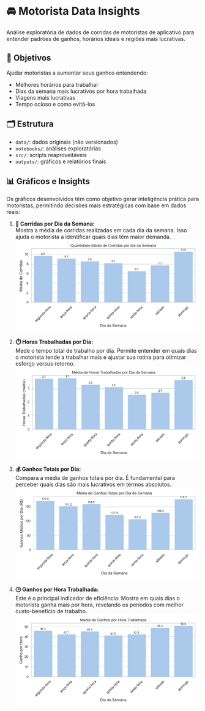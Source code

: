 # 🚘 Motorista Data Insights

Análise exploratória de dados de corridas de motoristas de aplicativo para entender padrões de ganhos, horários ideais e regiões mais lucrativas.

## 🎯 Objetivos
Ajudar motoristas a aumentar seus ganhos entendendo:

* Melhores horários para trabalhar  
* Dias da semana mais lucrativos por hora trabalhada  
* Viagens mais lucrativas  
* Tempo ocioso e como evitá-los

## 🗂️ Estrutura
- `data/`: dados originais (não versionados)  
- `notebooks/`: análises exploratórias  
- `src/`: scripts reaproveitáveis  
- `outputs/`: gráficos e relatórios finais  

## 📊 Gráficos e Insights

Os gráficos desenvolvidos têm como objetivo gerar inteligência prática para motoristas, permitindo decisões mais estratégicas com base em dados reais:

1. **📅 Corridas por Dia da Semana:**  
   Mostra a média de corridas realizadas em cada dia da semana. Isso ajuda o motorista a identificar quais dias têm maior demanda.  
   ![Corridas por Dia da Semana](outputs/qtd_corridas_por_dia.png)

2. **⏱️ Horas Trabalhadas por Dia:**  
   Mede o tempo total de trabalho por dia. Permite entender em quais dias o motorista tende a trabalhar mais e ajustar sua rotina para otimizar esforço versus retorno.  
   ![Horas Trabalhadas por Dia](outputs/horas_trabalhadas_por_dia.png)

3. **💰 Ganhos Totais por Dia:**  
   Compara a média de ganhos totais por dia. É fundamental para perceber quais dias são mais lucrativos em termos absolutos.  
   ![Ganhos por Dia](outputs/ganhos_totais_dia.png)

4. **🕒 Ganhos por Hora Trabalhada:**  
   Este é o principal indicador de eficiência. Mostra em quais dias o motorista ganha mais por hora, revelando os períodos com melhor custo-benefício de trabalho.  
   ![Ganhos por Hora](outputs/ganhos_por_hora.png)
